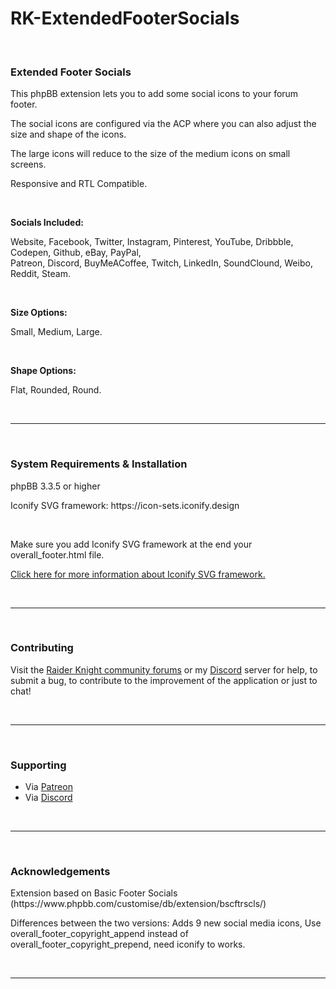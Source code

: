 # RK-ExtendedFooterSocials
<br>
<h3>Extended Footer Socials</h3>
<p>This phpBB extension lets you to add some social icons to your forum footer.</p>
<p>The social icons are configured via the ACP where you can also adjust the size and shape of the icons.</p>
<p>The large icons will reduce to the size of the medium icons on small screens.</p>
<p>Responsive and RTL Compatible.</p>
<br>
<p><strong>Socials Included:</strong></p>
<p>Website, Facebook, Twitter, Instagram, Pinterest, YouTube, Dribbble, Codepen, Github, eBay, PayPal,<br> 
Patreon, Discord, BuyMeACoffee, Twitch, LinkedIn, SoundClound, Weibo, Reddit, Steam.</p>
<br>
<p><strong>Size Options:</strong></p>
<p>Small, Medium, Large.</p>
<br>
<p><strong>Shape Options:</strong></p>
<p>Flat, Rounded, Round.</p>
<br>
<hr>
<br>
<h3>System Requirements & Installation</h3>
<p>phpBB 3.3.5 or higher</p>
<p>Iconify SVG framework: https://icon-sets.iconify.design</p>
<br>
<p>Make sure you add Iconify SVG framework at the end your overall_footer.html file.</p>
<p><a href="https://docs.iconify.design/icon-components/svg-framework/">Click here for more information about Iconify SVG framework.</a></p>
<br>
<hr>
<br>
<h3>Contributing</h3>
<p>Visit the <a href="https://forums.raiderknight.com">Raider Knight community forums</a> or my <a href="https://discord.gg/d3U9E2wb4Y">Discord</a> server for help, to submit a bug, to contribute to the improvement of the application or just to chat!</p>
<br>
<hr>
<br>
<h3>Supporting</h3>
<ul>
<li>Via <a href="https://www.patreon.com/raiderknight">Patreon</a></li>
<li>Via <a href="https://www.buymeacoffee.com/raiderknight">Discord</a></li>
</ul>
<br>
<hr>
<br>
<h3>Acknowledgements</h3>
<p>Extension based on Basic Footer Socials (https://www.phpbb.com/customise/db/extension/bscftrscls/)</p>
<p>Differences between the two versions: Adds 9 new social media icons, Use overall_footer_copyright_append instead of overall_footer_copyright_prepend, need iconify to works.</p>
<br>
<hr>
<br>
